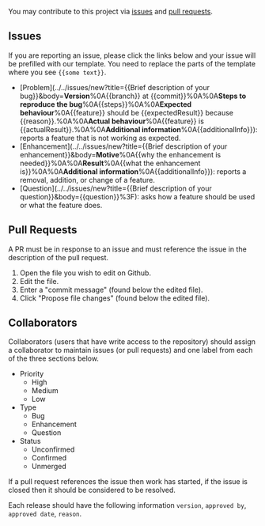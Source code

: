 You may contribute to this project via [issues](#issues) and [pull requests](#pull-requests).

## Issues
If you are reporting an issue, please click the links below and your issue will be prefilled with our template. You need to replace the parts of the template where you see `{{some text}}`.

- [Problem](../../issues/new?title={{Brief description of your bug}}&body=**Version**%0A{{branch}} at {{commit}}%0A%0A**Steps to reproduce the bug**%0A{{steps}}%0A%0A**Expected behaviour**%0A{{feature}} should be {{expectedResult}} because {{reason}}.%0A%0A**Actual behaviour**%0A{{feature}} is {{actualResult}}.%0A%0A**Additional information**%0A{{additionalInfo}}): reports a feature that is not working as expected.
- [Enhancement](../../issues/new?title={{Brief description of your enhancement}}&body=**Motive**%0A{{why the enhancement is needed}}%0A%0A**Result**%0A{{what the enhancement is}}%0A%0A**Additional information**%0A{{additionalInfo}}): reports a removal, addition, or change of a feature.
- [Question](../../issues/new?title={{Brief description of your question}}&body={{question}}%3F): asks how a feature should be used or what the feature does.

## Pull Requests
A PR must be in response to an issue and must reference the issue in the description of the pull request.

1. Open the file you wish to edit on Github.
2. Edit the file.
3. Enter a "commit message" (found below the edited file).
4. Click "Propose file changes" (found below the edited file).

## Collaborators
Collaborators (users that have write access to the repository) should assign a collaborator to maintain issues (or pull requests) and one label from each of the three sections below.

- Priority
    - High
    - Medium
    - Low
- Type
    - Bug
    - Enhancement
    - Question
- Status
    - Unconfirmed
    - Confirmed
    - Unmerged

If a pull request references the issue then work has started, if the issue is closed then it should be considered to be resolved.

Each release should have the following information `version`, `approved by`, `approved date`, `reason`.
